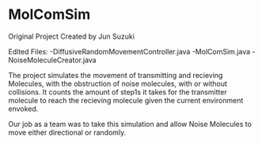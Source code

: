 # MolComSim
Original Project Created by Jun Suzuki 

Edited Files: 
  -DiffusiveRandomMovementController.java 
  -MolComSim.java 
  -NoiseMoleculeCreator.java  
  
The project simulates the movement of transmitting and recieving Molecules, with the obstruction of noise molecules,
with or without collisions. It counts the amount of step1s it takes for the transmitter molecule to reach the recieving
molecule given the current environment envoked.

Our job as a team was to take this simulation and allow Noise Molecules to move either directional or randomly.
